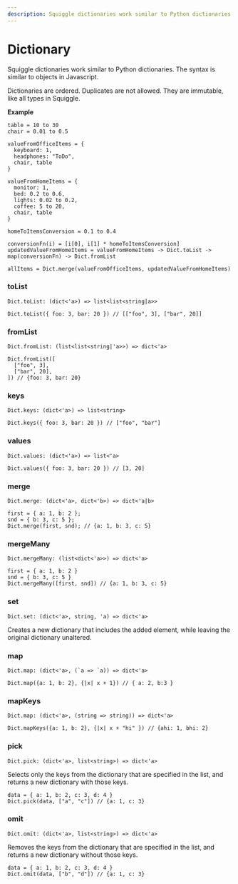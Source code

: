 ```yaml
---
description: Squiggle dictionaries work similar to Python dictionaries. The syntax is similar to objects in Javascript.
---
```


# Dictionary

Squiggle dictionaries work similar to Python dictionaries. The syntax is similar to objects in Javascript.

Dictionaries are ordered. Duplicates are not allowed. They are immutable, like all types in Squiggle.

**Example**

```squiggle
table = 10 to 30
chair = 0.01 to 0.5

valueFromOfficeItems = {
  keyboard: 1,
  headphones: "ToDo",
  chair, table
}

valueFromHomeItems = {
  monitor: 1,
  bed: 0.2 to 0.6,
  lights: 0.02 to 0.2,
  coffee: 5 to 20,
  chair, table
}

homeToItemsConversion = 0.1 to 0.4

conversionFn(i) = [i[0], i[1] * homeToItemsConversion]
updatedValueFromHomeItems = valueFromHomeItems -> Dict.toList -> map(conversionFn) -> Dict.fromList

allItems = Dict.merge(valueFromOfficeItems, updatedValueFromHomeItems)
```

### toList

```
Dict.toList: (dict<'a>) => list<list<string|a>>
```

```squiggle
Dict.toList({ foo: 3, bar: 20 }) // [["foo", 3], ["bar", 20]]
```

### fromList

```
Dict.fromList: (list<list<string|'a>>) => dict<'a>
```

```squiggle
Dict.fromList([
  ["foo", 3],
  ["bar", 20],
]) // {foo: 3, bar: 20}
```

### keys

```
Dict.keys: (dict<'a>) => list<string>
```

```squiggle
Dict.keys({ foo: 3, bar: 20 }) // ["foo", "bar"]
```

### values

```
Dict.values: (dict<'a>) => list<'a>
```

```squiggle
Dict.values({ foo: 3, bar: 20 }) // [3, 20]
```

### merge

```
Dict.merge: (dict<'a>, dict<'b>) => dict<'a|b>
```

```squiggle
first = { a: 1, b: 2 };
snd = { b: 3, c: 5 };
Dict.merge(first, snd); // {a: 1, b: 3, c: 5}
```

### mergeMany

```
Dict.mergeMany: (list<dict<'a>>) => dict<'a>
```

```squiggle
first = { a: 1, b: 2 }
snd = { b: 3, c: 5 }
Dict.mergeMany([first, snd]) // {a: 1, b: 3, c: 5}
```

### set

```
Dict.set: (dict<'a>, string, 'a) => dict<'a>
```

Creates a new dictionary that includes the added element, while leaving the original dictionary unaltered.

### map

```
Dict.map: (dict<'a>, (`a => `a)) => dict<'a>
```

```squiggle
Dict.map({a: 1, b: 2}, {|x| x + 1}) // { a: 2, b:3 }
```

### mapKeys

```
Dict.map: (dict<'a>, (string => string)) => dict<'a>
```

```squiggle
Dict.mapKeys({a: 1, b: 2}, {|x| x + "hi" }) // {ahi: 1, bhi: 2}
```

### pick

```
Dict.pick: (dict<'a>, list<string>) => dict<'a>
```

Selects only the keys from the dictionary that are specified in the list, and returns a new dictionary with those keys.

```squiggle
data = { a: 1, b: 2, c: 3, d: 4 }
Dict.pick(data, ["a", "c"]) // {a: 1, c: 3}
```

### omit

```
Dict.omit: (dict<'a>, list<string>) => dict<'a>
```

Removes the keys from the dictionary that are specified in the list, and returns a new dictionary without those keys.

```squiggle
data = { a: 1, b: 2, c: 3, d: 4 }
Dict.omit(data, ["b", "d"]) // {a: 1, c: 3}
```